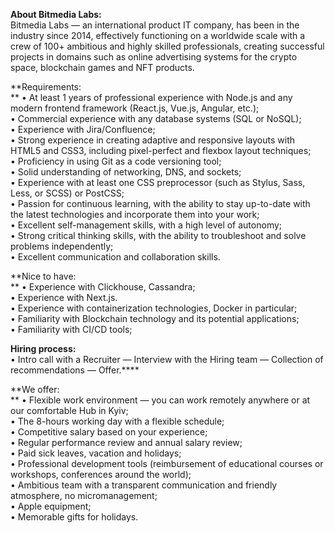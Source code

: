 **About Bitmedia Labs:**  
Bitmedia Labs — an international product IT company, has been in the industry
since 2014, effectively functioning on a worldwide scale with a crew of 100+
ambitious and highly skilled professionals, creating successful projects in
domains such as online advertising systems for the crypto space, blockchain
games and NFT products.  
  
**Requirements:  
** • At least 1 years of professional experience with Node.js and any modern
frontend framework (React.js, Vue.js, Angular, etc.);  
• Commercial experience with any database systems (SQL or NoSQL);  
• Experience with Jira/Confluence;  
• Strong experience in creating adaptive and responsive layouts with HTML5 and
CSS3, including pixel-perfect and flexbox layout techniques;  
• Proficiency in using Git as a code versioning tool;  
• Solid understanding of networking, DNS, and sockets;  
• Experience with at least one CSS preprocessor (such as Stylus, Sass, Less,
or SCSS) or PostCSS;  
• Passion for continuous learning, with the ability to stay up-to-date with
the latest technologies and incorporate them into your work;  
• Excellent self-management skills, with a high level of autonomy;  
• Strong critical thinking skills, with the ability to troubleshoot and solve
problems independently;  
• Excellent communication and collaboration skills.

**Nice to have:  
** • Experience with Clickhouse, Cassandra;  
• Experience with Next.js.  
• Experience with containerization technologies, Docker in particular;  
• Familiarity with Blockchain technology and its potential applications;  
• Familiarity with CI/CD tools;

**Hiring process:**  
• Intro call with a Recruiter — Interview with the Hiring team — Сollection of
recommendations — Offer.****

**We offer:  
** • Flexible work environment — you can work remotely anywhere or at our
comfortable Hub in Kyiv;  
• The 8-hours working day with a flexible schedule;  
• Competitive salary based on your experience;  
• Regular performance review and annual salary review;  
• Paid sick leaves, vacation and holidays;  
• Professional development tools (reimbursement of educational courses or
workshops, conferences around the world);  
• Ambitious team with a transparent communication and friendly atmosphere, no
micromanagement;  
• Apple equipment;  
• Memorable gifts for holidays.